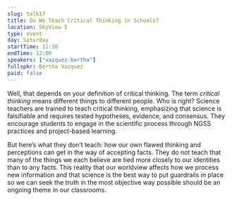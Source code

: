 ```yaml
---
slug: talk17
title: Do We Teach Critical Thinking in Schools?
location: SkyView 5
type: event
day: Saturday
startTime: 11:30
endTime: 12:00
speakers: ["vazquez-bertha"]
fullspkr: Bertha Vazquez
paid: false
---
```


Well, that depends on your definition of critical thinking. The term _critical thinking_ means different things to different people. Who is right? Science teachers are trained to teach critical thinking, emphasizing that science is falsifiable and requires tested hypotheses, evidence, and consensus. They encourage students to engage in the scientific process through NGSS practices and project-based learning.

But here’s what they don’t teach: how our own flawed thinking and perceptions can get in the way of accepting facts. They do not teach that many of the things we each believe are tied more closely to our identities than to any facts. This reality that our worldview affects how we process new information and that science is the best way to put guardrails in place so we can seek the truth in the most objective way possible should be an ongoing theme in our classrooms.
